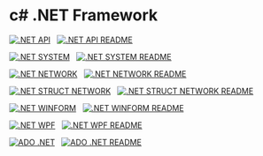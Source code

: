 # c# .NET Framework

[![.NET API](https://img.shields.io/badge/.NET-API-%238A2BE2.svg?style=for-the-badge&logo=visual-studio-code&logoColor=white)](https://github.com/parksanghan/Csharp.NET/tree/main/.NET-API)
&nbsp;
[![.NET API README](https://img.shields.io/badge/.NET%20API-README-%238A2BE2.svg?style=for-the-badge&logo=visual-studio-code&logoColor=white)](https://github.com/parksanghan/Csharp.NET/blob/main/README/NET%20API.md)


[![.NET SYSTEM](https://img.shields.io/badge/.NET-SYSTEM-%238A2BE2.svg?style=for-the-badge&logo=visual-studio-code&logoColor=white)](https://github.com/parksanghan/Csharp.NET/tree/main/.NET%20System) 
&nbsp;
[![.NET SYSTEM README](https://img.shields.io/badge/.NET%20SYSTEM-README-%238A2BE2.svg?style=for-the-badge&logo=visual-studio-code&logoColor=white)](https://github.com/parksanghan/Csharp.NET/blob/main/README/NET%20SYSTEM.md)

[![.NET NETWORK](https://img.shields.io/badge/.NET-NETWORK-%238A2BE2.svg?style=for-the-badge&logo=visual-studio-code&logoColor=white)](https://github.com/parksanghan/Csharp.NET/tree/main/.NET%20-Network) 
&nbsp;
[![.NET NETWORK README](https://img.shields.io/badge/.NET%20NETWORK-README-%238A2BE2.svg?style=for-the-badge&logo=visual-studio-code&logoColor=white)](https://github.com/parksanghan/Csharp.NET/blob/main/README/NET%20NETWORK.md)

[![.NET STRUCT NETWORK](https://img.shields.io/badge/.NET%20Struct-Network-%238A2BE2.svg?style=for-the-badge&logo=visual-studio-code&logoColor=white)](https://github.com/parksanghan/Csharp.NET/tree/main/.NET%20C%23%20Language%20Network)
&nbsp;
[![.NET STRUCT NETWORK README](https://img.shields.io/badge/.NET%20Struct%20Network-README-%238A2BE2.svg?style=for-the-badge&logo=visual-studio-code&logoColor=white)](https://github.com/parksanghan/Csharp.NET/blob/main/README/NET%20NETWORK%20(%20Net%20struct%20).md)

[![.NET WINFORM](https://img.shields.io/badge/.NET%20WinForm-Project-%238A2BE2.svg?style=for-the-badge&logo=visual-studio-code&logoColor=white)](https://github.com/parksanghan/Csharp.NET/tree/main/.NET%20C%23%20Win%20Form)
&nbsp;
[![.NET WINFORM README](https://img.shields.io/badge/.NET%20WinForm-README-%238A2BE2.svg?style=for-the-badge&logo=visual-studio-code&logoColor=white)](https://github.com/parksanghan/Csharp.NET/blob/main/README/Window%20Form.md)

[![.NET WPF](https://img.shields.io/badge/.NET%20WPF-Project-%238A2BE2.svg?style=for-the-badge&logo=visual-studio-code&logoColor=white)](https://github.com/parksanghan/Csharp.NET/tree/main/.NET%20WPF)
&nbsp;
[![.NET WPF README](https://img.shields.io/badge/.NET%20WPF-README-%238A2BE2.svg?style=for-the-badge&logo=visual-studio-code&logoColor=white)](https://github.com/parksanghan/Csharp.NET/blob/main/README/WPF%20(Windows%20Presentation%20Fun).md)


[![ADO .NET](https://img.shields.io/badge/ADO.NET-Database-%238A2BE2.svg?style=for-the-badge&logo=visual-studio-code&logoColor=white)](https://github.com/parksanghan/Csharp.NET/tree/main/.NET%20SQL%20ADO%20Database)
&nbsp;
[![ADO .NET README](https://img.shields.io/badge/ADO.NET%20DataBase-README-%238A2BE2.svg?style=for-the-badge&logo=visual-studio-code&logoColor=white)](README/ADO%20NET%20DataBase.md)



